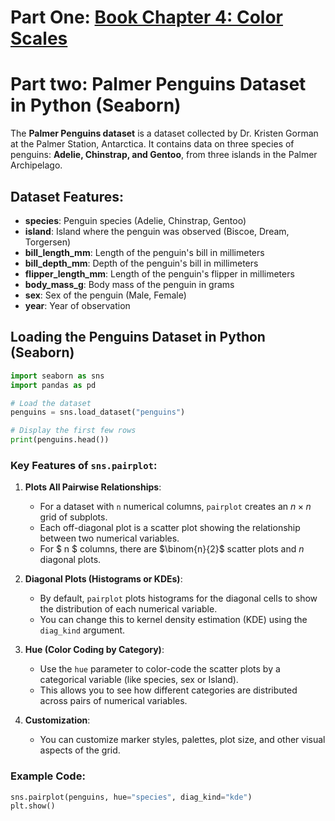# Part One: [Book Chapter 4: Color Scales](https://clauswilke.com/dataviz/color-basics.html)

# Part two: Palmer Penguins Dataset in Python (Seaborn)

The **Palmer Penguins dataset** is a dataset collected by Dr. Kristen Gorman at the Palmer Station, Antarctica. It contains data on three species of penguins: **Adelie, Chinstrap, and Gentoo**, from three islands in the Palmer Archipelago.

##  Dataset Features:
- **species**: Penguin species (Adelie, Chinstrap, Gentoo)
- **island**: Island where the penguin was observed (Biscoe, Dream, Torgersen)
- **bill_length_mm**: Length of the penguin's bill in millimeters
- **bill_depth_mm**: Depth of the penguin's bill in millimeters
- **flipper_length_mm**: Length of the penguin's flipper in millimeters
- **body_mass_g**: Body mass of the penguin in grams
- **sex**: Sex of the penguin (Male, Female)
- **year**: Year of observation

##  Loading the Penguins Dataset in Python (Seaborn)
```python
import seaborn as sns
import pandas as pd

# Load the dataset
penguins = sns.load_dataset("penguins")

# Display the first few rows
print(penguins.head())
```



### Key Features of `sns.pairplot`:

1. **Plots All Pairwise Relationships**:
   - For a dataset with `n` numerical columns, `pairplot` creates an $n \times n$ grid of subplots.
   - Each off-diagonal plot is a scatter plot showing the relationship between two numerical variables.
   - For $ n $ columns, there are $\binom{n}{2}$ scatter plots and $n$ diagonal plots.

2. **Diagonal Plots (Histograms or KDEs)**:
   - By default, `pairplot` plots histograms for the diagonal cells to show the distribution of each numerical variable.
   - You can change this to kernel density estimation (KDE) using the `diag_kind` argument.

3. **Hue (Color Coding by Category)**:
   - Use the `hue` parameter to color-code the scatter plots by a categorical variable (like species, sex or Island).
   - This allows you to see how different categories are distributed across pairs of numerical variables.

4. **Customization**:
   - You can customize marker styles, palettes, plot size, and other visual aspects of the grid.
   
### Example Code:

```python
sns.pairplot(penguins, hue="species", diag_kind="kde")
plt.show()
